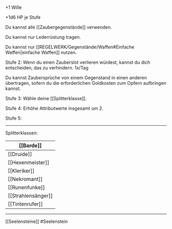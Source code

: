 
+1 Wille  

+1d6 HP je Stufe


Du kannst alle [[Zaubergegenstände]] verwenden. 

Du kannst nur Lederrüstung tragen.

Du kannst nur [[REGELWERK/Gegenstände/Waffen#Einfache Waffen|einfache Waffen]] nutzen.



Stufe 2: 
Wenn du einen Zauberslot verlieren würdest, kannst du dich entscheiden, das zu verhindern. 1x/Tag

Du kannst Zaubersprüche von einem Gegenstand in einen anderen übertragen, sofern du die erforderlichen Goldkosten zum Opfern aufbringen kannst. 

Stufe 3: 
Wähle deine [[Splitterklasse]].

Stufe 4: 
Erhöhe Attributwerte insgesamt um 2.

Stufe 5: 

---

Splitterklassen:

| [[Barde]]          |
| ------------------ |
| [[Druide]]         |
| [[Hexenmeister]]   |
| [[Kleriker]]       |
| [[Nekromant]]      |
| [[Runenfunke]]     |
| [[Strahlensänger]] |
| [[Tintenrufer]]    |



---


[[Seelensteine]]
#Seelenstein  

